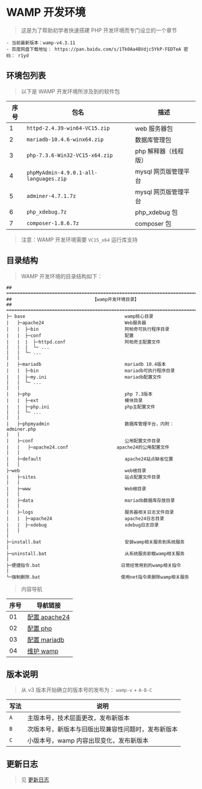 # WAMP 开发环境

> 这是为了帮助初学者快速搭建 PHP 开发环境而专门设立的一个章节

```text
- 当前最新版本：wamp-v4.3.11
- 百度网盘下载地址： https://pan.baidu.com/s/1Tk0Aa4BVdjc5YkP-FEDTeA 密码： r1yd
```

## 环境包列表

> 以下是 WAMP 开发环境所涉及到的软件包

| 序号 | 包名                                   | 描述                 |
| ---- | -------------------------------------- | -------------------- |
| 1    | `httpd-2.4.39-win64-VC15.zip`          | web 服务器包         |
| 2    | `mariadb-10.4.6-winx64.zip`            | 数据库管理包         |
| 3    | `php-7.3.6-Win32-VC15-x64.zip`         | php 解释器（线程版） |
| 4    | `phpMyAdmin-4.9.0.1-all-languages.zip` | mysql 网页版管理平台 |
| 5    | `adminer-4.7.1.7z`                     | mysql 网页版管理平台 |
| 6    | `php_xdebug.7z`                        | php_xdebug 包        |
| 7    | `composer-1.8.6.7z`                    | composer 包          |

> 注意：WAMP 开发环境需要 `VC15_x64` 运行库支持

## 目录结构

> WAMP 开发环境的目录结构如下：

```text
## =============================================================================
##                              【wamp开发环境目录】
## =============================================================================
├─ base                                     wamp核心目录
|   ├─apache24                              Web服务器
|   |  ├─bin                                阿帕奇可执行程序目录
|   |  ├─conf                               配置
|   |  |  ├─httpd.conf                      阿帕奇主配置文件
|   |  |  └─ ...
|   |  └─ ...
|   |
|   ├─mariadb                               mariadb 10.4版本
|   |  ├─bin                                mariadb可执行程序目录
|   |  ├─my.ini                             mariadb配置文件
|   |  └─ ...
|   |
|   ├─php                                   php 7.3版本
|   |  ├─ext                                模块目录
|   |  ├─php.ini                            php主配置文件
|   |  └─ ...
|   |
|   ├─phpmyadmin                            数据库管理平台，内附：adminer.php
|   |
|   ├─conf                                  公用配置文件目录
|   |   ├─apache24.conf                  apache24的公用配置文件
|   |
|   ├─default                               apache24站点缺省位置
|   |
├─web                                       web根目录
|   ├─sites                                 站点配置文件目录
|   |
|   ├─www                                   Web根目录
|   |
|   ├─data                                  mariadb数据库存放目录
|   |
|   ├─logs                                  服务器相关日志文件目录
|   |  ├─apache24                           apache24日志目录
|   |  ├─xdebug                             xdebug日志目录
|   |
|
├─install.bat                               安装wamp相关服务到系统服务
|
├─uninstall.bat                             从系统服务卸载wamp相关服务
|
├─便捷指令.bat                              日常经常用到的wamp相关指令
|
└─强制删除.bat                              使用net指令来删除wamp相关服务
```

> 内容导航

| 序号 | 导航链接                           |
| ---- | ---------------------------------- |
| 01   | [配置 apache24](./配置apache24.md) |
| 02   | [配置 php](./配置php.md)           |
| 03   | [配置 mariadb](./配置mariadb.md)   |
| 04   | [维护 wamp](./维护wamp.md)         |

## 版本说明

> 从 v3 版本开始确立的版本号的发布为： `wamp-v` + `A-B-C`

| 写法 | 说明                                               |
| ---- | -------------------------------------------------- |
| `A`  | 主版本号，技术层面更改，发布新版本                 |
| `B`  | 次版本号，新版本与旧版出现兼容性问题时，发布新版本 |
| `C`  | 小版本号，wamp 内容出现变化，发布新版本            |

## 更新日志

> 见 [更新日志](./更新日志.md)

